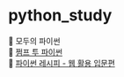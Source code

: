 # python_study
:open_book: 모두의 파이썬  
:open_book: [쩜프 투 파이썬](https://wikidocs.net/book/1)  
:open_book: [파이썬 레시피 - 웹 활용 입문편](https://wikidocs.net/book/2965)
